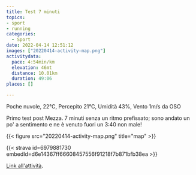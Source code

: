 ```yaml
---
title: Test 7 minuti
topics:
- sport
- running
categories: 
  - Sport
date: 2022-04-14 12:51:12
images: ["20220414-activity-map.png"]
activitydata:
  pace: 4:54min/km
  elevation: 46mt
  distance: 10.01km
  duration: 49:06
places: []

---
```


Poche nuvole, 22°C, Percepito 21°C, Umidità 43%, Vento 1m/s da OSO

<!--more-->

Primo test post Mezza.
7 minuti senza un ritmo prefissato; sono andato un po' a sentimento e ne è venuto fuori un 3:40 non male!

{{<  figure src="20220414-activity-map.png" title="map" >}}

{{< strava id=6979881730 embedId=d6e14367ff66608457556f91218f7b871bfb38ea >}}

[Link all'attività](https://strava.com/activities/6979881730).
